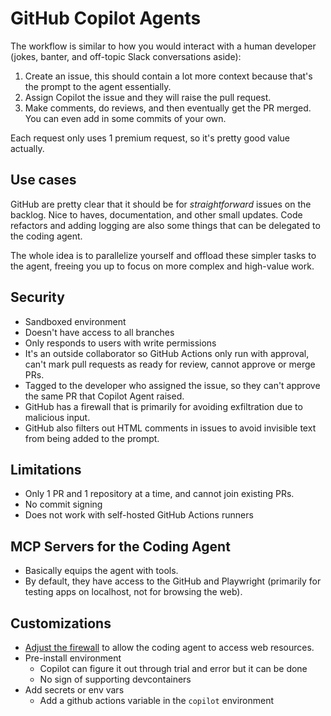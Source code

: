 # GitHub Copilot Agents 

The workflow is similar to how you would interact with a human developer (jokes, banter, and off-topic Slack conversations aside):

1. Create an issue, this should contain a lot more context because that's the prompt to the agent essentially.
2. Assign Copilot the issue and they will raise the pull request.
3. Make comments, do reviews, and then eventually get the PR merged. You can even add in some commits of your own. 

Each request only uses 1 premium request, so it's pretty good value actually.

## Use cases 

GitHub are pretty clear that it should be for _straightforward_ issues on the backlog. Nice to haves, documentation, and other small updates. Code refactors and adding logging are also some things that can be delegated to the coding agent. 

The whole idea is to parallelize yourself and offload these simpler tasks to the agent, freeing you up to focus on more complex and high-value work.

## Security

- Sandboxed environment
- Doesn't have access to all branches 
- Only responds to users with write permissions 
- It's an outside collaborator so GitHub Actions only run with approval, can't mark pull requests as ready for review, cannot approve or merge PRs.
- Tagged to the developer who assigned the issue, so they can't approve the same PR that Copilot Agent raised.
- GitHub has a firewall that is primarily for avoiding exfiltration due to malicious input.
- GitHub also filters out HTML comments in issues to avoid invisible text from being added to the prompt.

## Limitations 

- Only 1 PR and 1 repository at a time, and cannot join existing PRs.
- No commit signing
- Does not work with self-hosted GitHub Actions runners

## MCP Servers for the Coding Agent 

- Basically equips the agent with tools.
- By default, they have access to the GitHub and Playwright (primarily for testing apps on localhost, not for browsing the web).

## Customizations 

- [Adjust the firewall](https://github.com/tjpalanca/tjbots/settings/copilot/coding_agent) to allow the coding agent to access web resources.
- Pre-install environment
    - Copilot can figure it out through trial and error but it can be done
    - No sign of supporting devcontainers
- Add secrets or env vars 
    - Add a github actions variable in the `copilot` environment